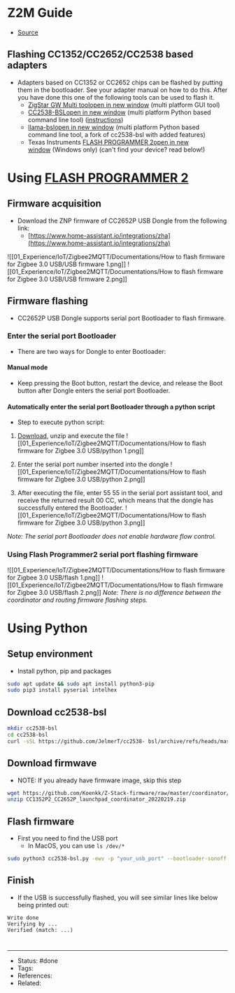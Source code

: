 # Z2M Guide
- [Source](https://www.zigbee2mqtt.io/guide/adapters/#notes)

## Flashing CC1352/CC2652/CC2538 based adapters
- Adapters based on CC1352 or CC2652 chips can be flashed by putting them in the bootloader. See your adapter manual on how to do this. After you have done this one of the following tools can be used to flash it.
	- [ZigStar GW Multi toolopen in new window](https://github.com/xyzroe/ZigStarGW-MT) (multi platform GUI tool)
	- [CC2538-BSLopen in new window](https://github.com/JelmerT/cc2538-bsl) (multi platform Python based command line tool) ([instructions](https://www.zigbee2mqtt.io/guide/adapters/flashing/flashing_via_cc2538-bsl.html))
	- [llama-bslopen in new window](https://github.com/electrolama/llama-bsl) (multi platform Python based command line tool, a fork of cc2538-bsl with added features)
	- Texas Instruments [FLASH PROGRAMMER 2open in new window](https://www.ti.com/tool/FLASH-PROGRAMMER) (Windows only) (can't find your device? read below!)

# Using [FLASH PROGRAMMER 2](https://www.ti.com/tool/FLASH-PROGRAMMER)

## Firmware acquisition
- Download the ZNP firmware of CC2652P USB Dongle from the following link:
	- [https://www.home-assistant.io/integrations/zha](https://www.home-assistant.io/integrations/zha)

![[01_Experience/IoT/Zigbee2MQTT/Documentations/How to flash firmware for Zigbee 3.0 USB/USB firmware 1.png]]
![[01_Experience/IoT/Zigbee2MQTT/Documentations/How to flash firmware for Zigbee 3.0 USB/USB firmware 2.png]]

## Firmware flashing
- CC2652P USB Dongle supports serial port Bootloader to flash firmware.

### Enter the serial port Bootloader
- There are two ways for Dongle to enter Bootloader:

#### Manual mode
- Keep pressing the Boot button, restart the device, and release the Boot button after Dongle enters the serial port Bootloader.

#### Automatically enter the serial port Bootloader through a python script
- Step to execute python script:

1. [Download](https://sonoff.synology.me:5001/d/s/mkaJDnFsnqMHQA4kFty9lpMDBKfA764v/rKPut07ljxL6DF3nmYr-LyrBAxjLe4aS-2bHA65meKAk), unzip and execute the file
![[01_Experience/IoT/Zigbee2MQTT/Documentations/How to flash firmware for Zigbee 3.0 USB/python 1.png]]

2. Enter the serial port number inserted into the dongle
![[01_Experience/IoT/Zigbee2MQTT/Documentations/How to flash firmware for Zigbee 3.0 USB/python 2.png]]

3. After executing the file, enter 55 55 in the serial port assistant tool, and receive the returned result 00 CC, which means that the dongle has successfully entered the Bootloader.
![[01_Experience/IoT/Zigbee2MQTT/Documentations/How to flash firmware for Zigbee 3.0 USB/python 3.png]]

_Note: The serial port Bootloader does not enable hardware flow control._

### Using Flash Programmer2 serial port flashing firmware
![[01_Experience/IoT/Zigbee2MQTT/Documentations/How to flash firmware for Zigbee 3.0 USB/flash 1.png]]
![[01_Experience/IoT/Zigbee2MQTT/Documentations/How to flash firmware for Zigbee 3.0 USB/flash 2.png]]
_Note: There is no difference between the coordinator and routing firmware flashing steps._

# Using Python

## Setup environment
- Install python, pip and packages

```bash
sudo apt update && sudo apt install python3-pip
sudo pip3 install pyserial intelhex
```

## Download cc2538-bsl
```bash
mkdir cc2538-bsl
cd cc2538-bsl
curl -sSL https://github.com/JelmerT/cc2538- bsl/archive/refs/heads/master.tar.gz | tar xz --strip 1
```

## Download firmwave
- NOTE: If you already have firmware image, skip this step

```bash
wget https://github.com/Koenkk/Z-Stack-firmware/raw/master/coordinator/Z-Stack_3.x.0/bin/CC1352P2_CC2652P_launchpad_coordinator_20220219.zip
unzip CC1352P2_CC2652P_launchpad_coordinator_20220219.zip
```

## Flash firmware
- First you need to find the USB port
	- In MacOS, you can use `ls /dev/*`

```bash
sudo python3 cc2538-bsl.py -ewv -p "your_usb_port" --bootloader-sonoff-usb "path_to_your_image"
```

## Finish
- If the USB is successfully flashed, you will see similar lines like below being printed out:

```
Write done
Verifying by ...
Verified (match: ...)
```

#

---
- Status: #done
- Tags:
- References:
- Related:
